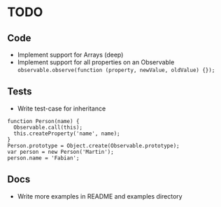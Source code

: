 # TODO

## Code
- Implement support for Arrays (deep)
- Implement support for all properties on an Observable
`observable.observe(function (property, newValue, oldValue) {});`

## Tests
- Write test-case for inheritance
```
function Person(name) {
  Observable.call(this);
  this.createProperty('name', name);
}
Person.prototype = Object.create(Observable.prototype);
var person = new Person('Martin');
person.name = 'Fabian';
```

## Docs
- Write more examples in README and examples directory
